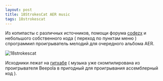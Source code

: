 ```yaml
---
layout: post
title: 18StrokesCat AER music
tags: 18strokescat
---
```


Из копипасты с различных источников, помощи форума [codezx](http://codezx.mybb.ru/viewtopic.php?id=9#p76) и небольшого собственного кода ( переход по пунктам меню ) спрограммил проигрыватель мелодий для очередного альбома AER.



![18strokescat](/images/18strokescat.png)



Исходники лежат на [гитхабе](https://github.com/zxwanderer/18strokes) ( музыка уже скомпилирована из проигрывателя Beepola в пригодный для проигрывания ассемблерный код ).

